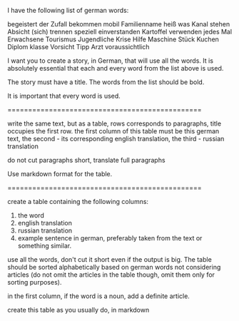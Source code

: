 I have the following list of german words:

begeistert
der Zufall
bekommen
mobil
Familienname
heiß
was
Kanal
stehen
Absicht
(sich) trennen
speziell
einverstanden
Kartoffel
verwenden
jedes Mal
Erwachsene
Tourismus
Jugendliche
Krise
Hilfe
Maschine
Stück
Kuchen
Diplom
klasse
Vorsicht
Tipp
Arzt
voraussichtlich

I want you to create a story, in German, that will use all the words. It is absolutely essential that each and every word from the list above is used.

The story must have a title. The words from the list should be bold.

It is important that every word is used.




===============================================

write the same text, but as a table, rows corresponds to paragraphs, title occupies the first row. 
the first column of this table must be this german text, 
the second - its corresponding english translation,
the third - russian translation

do not cut paragraphs short, translate full paragraphs

Use markdown format for the table.

===============================================

create a table containing the following columns:

1. the word
2. english translation
3. russian translation
4. example sentence in german, preferably taken from the text or something similar.

use all the words, don't cut it short even if the output is big. The table should be sorted alphabetically based on german words not considering articles (do not omit the articles in the table though, omit them only for sorting purposes).

in the first column, if the word is a noun, add a definite article.

create this table as you usually do, in markdown

